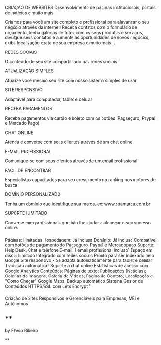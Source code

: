 CRIAÇÃO DE WEBSITES
Desenvolvimento de páginas institucionais, portais de notícias e muito mais.


Criamos para você um site completo e profissional para alavancar o seu negócio através da internet!
Receba contatos com o formulário de orçamento, tenha galerias de fotos com os seus produtos e serviços, divulgue seus contatos e aumente as oportunidades de novos negócios, exiba localização exata de sua empresa e muito mais...

REDES SOCIAIS

O conteúdo de seu site compartilhado nas redes sociais

ATUALIZAÇÃO SIMPLES

Atualize você mesmo seu site com nosso sistema simples de usar

SITE RESPONSIVO

Adaptável para computador, tablet e celular

RECEBA PAGAMENTOS



Receba pagamentos via cartão e boleto com os botões (Pagseguro, Paypal e Mercado Pago)

CHAT ONLINE

Atenda e converse com seus clientes através de um chat online

E-MAIL PROFISSIONAL

Comunique-se com seus clientes através de um email profissional

FÁCIL DE ENCONTRAR

Especialistas capacitados para seu crescimento no ranking nos motores de busca

DOMÍNIO PERSONALIZADO

Tenha um domínio que identifique sua marca. ex: www.suamarca.com.br


SUPORTE ILIMITADO

Converse com profissionais que irão lhe ajudar a alcançar o seu sucesso online.


###
Páginas: Ilimitadas
Hospedagem: Já inclusa
Domínio: Já incluso
Compatível com botões de pagamento do Pagseguro, Paypal e Mercadopago
Suporte: Help Desk, Chat e telefone
E-mail: 1 email profissional incluso¹
Espaço em disco: Ilimitado
Integrado com redes sociais
Pronto para ser indexado pelo Google
Site responsivo - Se adapta automaticamente para tablet e celular
Tradução automática²
Suporte a chat online
Estatísticas de acesso com Google Analytics
Conteúdos: Páginas de texto; Publicações (Notícias); Galerias de Imagens; Galeria de Vídeos; Página de Contato; Localização e "Como Chegar" Google Maps.
Backup automático
Sistema Gestor de Conteúdos
HTTPS/SSL com Lets Encrypt ³
###


Criação de Sites Responsivos e Gerenciáveis
para Empresas, MEI e Autônomos


## **
by Flávio Ribeiro

**